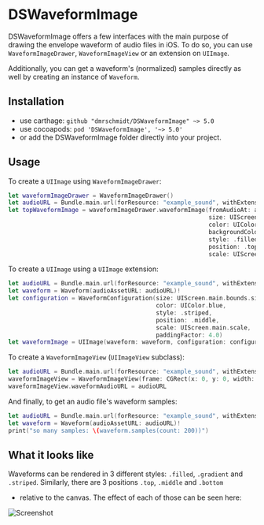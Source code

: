 DSWaveformImage
===============

DSWaveformImage offers a few interfaces with the main purpose of drawing the
envelope waveform of audio files in iOS. To do so, you can use
`WaveformImageDrawer`, `WaveformImageView` or an extension on `UIImage`.

Additionally, you can get a waveform's (normalized) samples directly as well by
creating an instance of `Waveform`.

Installation
------------

* use carthage: `github "dmrschmidt/DSWaveformImage" ~> 5.0`
* use cocoapods: `pod 'DSWaveformImage', '~> 5.0'`
* or add the DSWaveformImage folder directly into your project.

Usage
-----

To create a `UIImage` using `WaveformImageDrawer`:

```swift
let waveformImageDrawer = WaveformImageDrawer()
let audioURL = Bundle.main.url(forResource: "example_sound", withExtension: "m4a")!
let topWaveformImage = waveformImageDrawer.waveformImage(fromAudioAt: audioURL,
                                                         size: UIScreen.main.bounds.size,
                                                         color: UIColor.black,
                                                         backgroundColor: UIColor.black,
                                                         style: .filled,
                                                         position: .top,
                                                         scale: UIScreen.main.scale)
```


To create a `UIImage` using a `UIImage` extension:

```swift
let audioURL = Bundle.main.url(forResource: "example_sound", withExtension: "m4a")!
let waveform = Waveform(audioAssetURL: audioURL)!
let configuration = WaveformConfiguration(size: UIScreen.main.bounds.size,
                                          color: UIColor.blue,
                                          style: .striped,
                                          position: .middle,
                                          scale: UIScreen.main.scale,
                                          paddingFactor: 4.0)
let waveformImage = UIImage(waveform: waveform, configuration: configuration)
```

To create a `WaveformImageView` (`UIImageView` subclass):

```swift
let audioURL = Bundle.main.url(forResource: "example_sound", withExtension: "m4a")!
waveformImageView = WaveformImageView(frame: CGRect(x: 0, y: 0, width: 500, height: 300)
waveformImageView.waveformAudioURL = audioURL
```

And finally, to get an audio file's waveform samples:

```swift
let audioURL = Bundle.main.url(forResource: "example_sound", withExtension: "m4a")!
let waveform = Waveform(audioAssetURL: audioURL)!
print("so many samples: \(waveform.samples(count: 200))")
```


What it looks like
------------------

Waveforms can be rendered in 3 different styles: `.filled`, `.gradient` and
`.striped`. Similarly, there are 3 positions `.top`, `.middle` and `.bottom`
- relative to the canvas. The effect of each of those can be seen here:

![Screenshot](https://github.com/dmrschmidt/DSWaveformImage/blob/master/screenshot.png)
